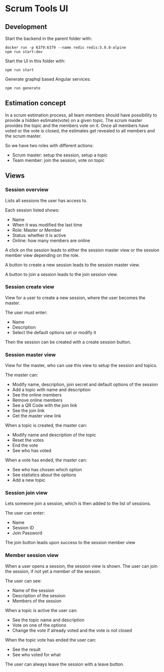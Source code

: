 # Scrum Tools UI


## Development

Start the backend in the parent folder with:

    docker run -p 6379:6379 --name redis redis:5.0.8-alpine
    npm run start:dev
    
Start the UI in this folder with:

    npm run start
    
Generate graphql based Angular services:

    npm run generate


## Estimation concept

In a scrum estimation process, all team members should have possibility to provide a hidden estimate(vote) on a given topic.
The scrum master provides the topic and the members vote on it. Once all members have voted or the vote is closed, the estimates get revealed to all members and the scrum master.

So we have two roles with different actions:
- Scrum master: setup the session, setup a topic
- Team member: join the session, vote on topic

## Views

### Session overview

Lists all sessions the user has access to.

Each session listed shows:
* Name
* When it was modified the last time
* Role: Master or Member
* Status: whether it is active
* Online: how many members are online

A click on the session leads to either the session master view or the session member view depending on the role.

A button to create a new session leads to the session master view.

A button to join a session leads to the join session view.

### Session create view

View for a user to create a new session, where the user becomes the master.

The user must enter:
* Name
* Description
* Select the default options set or modify it

Then the session can be created with a create session button.


### Session master view

View for the master, who can use this view to setup the session and topics.

The master can:
* Modify name, description, join secret and default options of the session
* Add a topic with name and description
* See the online members
* Remove online members
* See a QR Code with the join link
* See the join link
* Get the master view link

When a topic is created, the master can:
* Modify name and description of the topic
* Reset the votes
* End the vote
* See who has voted

When a vote has ended, the master can:
* See who has chosen which option
* See statistics about the options
* Add a new topic

### Session join view

Lets someone join a session, which is then added to the list of sessions.

The user can enter:
* Name
* Session ID
* Join Password

The join button leads upon success to the session member view

### Member session view

When a user opens a session, the session view is shown.
The user can join the session, if not yet a member of the session.

The user can see:
* Name of the session
* Description of the session
* Members of the session

When a topic is active the user can:
* See the topic name and description
* Vote on one of the options
* Change the vote if already voted and the vote is not closed

When the topic vote has ended the user can:
* See the result
* See who voted for what

The user can always leave the session with a leave button.

